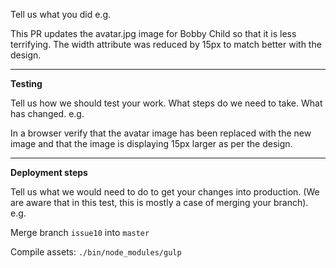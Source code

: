 Tell us what you did e.g.

This PR updates the avatar.jpg image for Bobby Child so that it is less terrifying. The width attribute was reduced by 15px to match better with the design.

---

**Testing**

Tell us how we should test your work. What steps do we need to take. What has changed. e.g.

In a browser verify that the avatar image has been replaced with the new image and that the image is displaying 15px larger as per the design.

---

**Deployment steps**

Tell us what we would need to do to get your changes into production. (We are aware that in this test, this is mostly a case of merging your branch). e.g.

Merge branch `issue10` into `master`

Compile assets: `./bin/node_modules/gulp`
